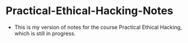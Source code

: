# Practical-Ethical-Hacking-Notes
* This is my version of notes for the course Practical Ethical Hacking, which is still in progress. 
